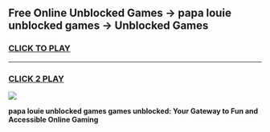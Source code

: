 
## Free Online Unblocked Games → papa louie unblocked games → Unblocked Games
<h3>
<a href="https://premium.freeplayer.one?title=papa_louie_unblocked_games&ref=21F">CLICK TO PLAY</a></h3>
<hr>

<h3>
<a href="https://premium.freeplayer.one?title=papa_louie_unblocked_games&ref=21F">CLICK 2 PLAY</a>
  
</h3>

<a href="https://premium.freeplayer.one?title=papa_louie_unblocked_games&ref=21F/"><img src="https://clearcache.store/games.png"></a>


**papa louie unblocked games games unblocked: Your Gateway to Fun and Accessible Online Gaming**
